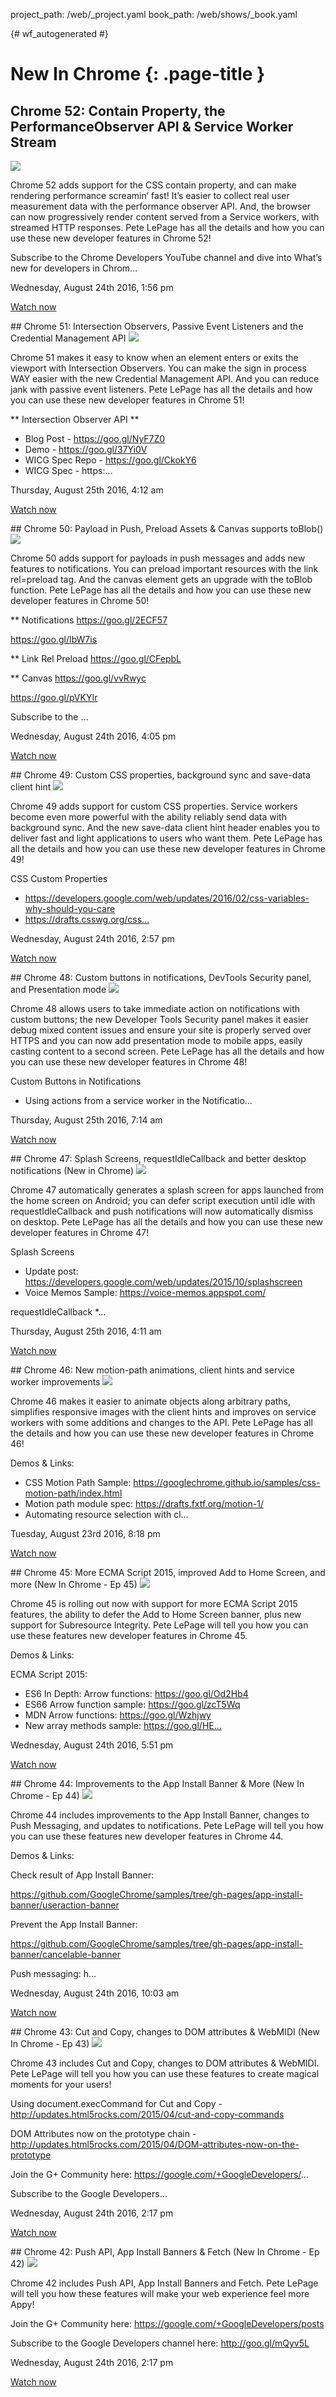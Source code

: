 project_path: /web/_project.yaml
book_path: /web/shows/_book.yaml

{# wf_autogenerated #}


# New In Chrome {: .page-title }

## Chrome 52: Contain Property, the PerformanceObserver API &amp; Service Worker Stream

<a href="/web/shows/new-in-chrome/chrome-52-contain-property-the-performanceobserver-api-and-service-worker-stream">
  <img class="attempt-right" src="https://i.ytimg.com/vi/Pii-LaWOyuo/mqdefault.jpg">
</a>

Chrome 52 adds support for the CSS contain property, and can make rendering performance screamin’ fast! It’s easier to collect real user measurement data with the performance observer API. And, the browser can now progressively render content served from a Service workers, with streamed HTTP responses.  Pete LePage has all the details and how you can use these new developer features in Chrome 52!

Subscribe to the Chrome Developers YouTube channel and dive into What’s new for developers in Chrom…

Wednesday, August 24th 2016, 1:56 pm

[Watch now](/web/shows/new-in-chrome/chrome-52-contain-property-the-performanceobserver-api-and-service-worker-stream) 

<div style="clear:both;"></div>
## Chrome 51: Intersection Observers, Passive Event Listeners and the Credential Management API

<a href="/web/shows/new-in-chrome/chrome-51-intersection-observers-passive-event-listeners-and-the-credential-management-api">
  <img class="attempt-right" src="https://i.ytimg.com/vi/LXbtIeHIQJA/mqdefault.jpg">
</a>

Chrome 51 makes it easy to know when an element enters or exits the viewport with Intersection Observers. You can make the sign in process WAY easier with the new Credential Management API. And you can reduce jank with passive event listeners. Pete LePage has all the details and how you can use these new developer features in Chrome 51!

** Intersection Observer API **
* Blog Post - https://goo.gl/NyF7Z0
* Demo - https://goo.gl/37Yi0V
* WICG Spec Repo - https://goo.gl/CkokY6
* WICG Spec - https:…

Thursday, August 25th 2016, 4:12 am

[Watch now](/web/shows/new-in-chrome/chrome-51-intersection-observers-passive-event-listeners-and-the-credential-management-api) 

<div style="clear:both;"></div>
## Chrome 50: Payload in Push, Preload Assets &amp; Canvas supports toBlob()

<a href="/web/shows/new-in-chrome/chrome-50-payload-in-push-preload-assets-and-canvas-supports-toblob">
  <img class="attempt-right" src="https://i.ytimg.com/vi/jeBP-BFhkbM/mqdefault.jpg">
</a>

Chrome 50 adds support for payloads in push messages and adds new features to notifications. You can preload important resources with the link rel&#x3D;preload tag. And the canvas element gets an upgrade with the toBlob function. Pete LePage has all the details and how you can use these new developer features in Chrome 50!

** Notifications
https://goo.gl/2ECF57

https://goo.gl/IbW7is

** Link Rel Preload
https://goo.gl/CFepbL

** Canvas
https://goo.gl/vvRwyc

https://goo.gl/pVKYIr

Subscribe to the …

Wednesday, August 24th 2016, 4:05 pm

[Watch now](/web/shows/new-in-chrome/chrome-50-payload-in-push-preload-assets-and-canvas-supports-toblob) 

<div style="clear:both;"></div>
## Chrome 49: Custom CSS properties, background sync and save-data client hint

<a href="/web/shows/new-in-chrome/chrome-49-custom-css-properties-background-sync-and-save-data-client-hint">
  <img class="attempt-right" src="https://i.ytimg.com/vi/GNP-_ncY3ZA/mqdefault.jpg">
</a>

Chrome 49 adds support for custom CSS properties. Service workers become even more powerful with the ability reliably send data with background sync. And the new save-data client hint header enables you to deliver fast and light applications to users who want them. Pete LePage has all the details and how you can use these new developer features in Chrome 49!

CSS Custom Properties
* https://developers.google.com/web/updates/2016/02/css-variables-why-should-you-care
* https://drafts.csswg.org/css…

Wednesday, August 24th 2016, 2:57 pm

[Watch now](/web/shows/new-in-chrome/chrome-49-custom-css-properties-background-sync-and-save-data-client-hint) 

<div style="clear:both;"></div>
## Chrome 48: Custom buttons in notifications, DevTools Security panel, and Presentation mode

<a href="/web/shows/new-in-chrome/chrome-48-custom-buttons-in-notifications-devtools-security-panel-and-presentation-mode">
  <img class="attempt-right" src="https://i.ytimg.com/vi/TebeVxw95RI/mqdefault.jpg">
</a>

Chrome 48 allows users to take immediate action on notifications with custom buttons; the new Developer Tools Security panel makes it easier debug mixed content issues and ensure your site is properly served over HTTPS and you can now add presentation mode to mobile apps, easily casting content to a second screen. Pete LePage has all the details and how you can use these new developer features in Chrome 48!

Custom Buttons in Notifications
* Using actions from a service worker in the Notificatio…

Thursday, August 25th 2016, 7:14 am

[Watch now](/web/shows/new-in-chrome/chrome-48-custom-buttons-in-notifications-devtools-security-panel-and-presentation-mode) 

<div style="clear:both;"></div>
## Chrome 47: Splash Screens, requestIdleCallback and better desktop notifications (New in Chrome)

<a href="/web/shows/new-in-chrome/chrome-47-splash-screens-requestidlecallback-and-better-desktop-notifications-new-in-chrome">
  <img class="attempt-right" src="https://i.ytimg.com/vi/0O0QwqSf6nA/mqdefault.jpg">
</a>

Chrome 47 automatically generates a splash screen for apps launched from the home screen on Android; you can defer script execution until idle with requestIdleCallback and push notifications will now automatically dismiss on desktop. Pete LePage has all the details and how you can use these new developer features in Chrome 47!

Splash Screens
* Update post: https://developers.google.com/web/updates/2015/10/splashscreen
* Voice Memos Sample: https://voice-memos.appspot.com/

requestIdleCallback
*…

Thursday, August 25th 2016, 4:11 am

[Watch now](/web/shows/new-in-chrome/chrome-47-splash-screens-requestidlecallback-and-better-desktop-notifications-new-in-chrome) 

<div style="clear:both;"></div>
## Chrome 46: New motion-path animations, client hints and service worker improvements

<a href="/web/shows/new-in-chrome/chrome-46-new-motion-path-animations-client-hints-and-service-worker-improvements">
  <img class="attempt-right" src="https://i.ytimg.com/vi/X1F8GEiZf9o/mqdefault.jpg">
</a>

Chrome 46 makes it easier to animate objects along arbitrary paths, simplifies responsive images with the client hints and improves on service workers with some additions and changes to the API. Pete LePage has all the details and how you can use these new developer features in Chrome 46!

Demos &amp; Links:

* CSS Motion Path Sample: https://googlechrome.github.io/samples/css-motion-path/index.html 
* Motion path module spec: https://drafts.fxtf.org/motion-1/
* Automating resource selection with cl…

Tuesday, August 23rd 2016, 8:18 pm

[Watch now](/web/shows/new-in-chrome/chrome-46-new-motion-path-animations-client-hints-and-service-worker-improvements) 

<div style="clear:both;"></div>
## Chrome 45: More ECMA Script 2015, improved Add to Home Screen, and more (New In Chrome - Ep 45)

<a href="/web/shows/new-in-chrome/chrome-45-more-ecma-script-2015-improved-add-to-home-screen-and-more-new-in-chrome-ep-45">
  <img class="attempt-right" src="https://i.ytimg.com/vi/QoW5-SsZ_ME/mqdefault.jpg">
</a>

Chrome 45 is rolling out now with support for more ECMA Script 2015 features, the ability to defer the Add to Home Screen banner, plus new support for Subresource Integrity. Pete LePage will tell you how you can use these features new developer features in Chrome 45.

Demos &amp; Links:

ECMA Script 2015:
* ES6 In Depth: Arrow functions: https://goo.gl/Od2Hb4
* ES66 Arrow function sample: https://goo.gl/zcT5Wq
* MDN Arrow functions: https://goo.gl/Wzhjwy
* New array methods sample: https://goo.gl/HE…

Wednesday, August 24th 2016, 5:51 pm

[Watch now](/web/shows/new-in-chrome/chrome-45-more-ecma-script-2015-improved-add-to-home-screen-and-more-new-in-chrome-ep-45) 

<div style="clear:both;"></div>
## Chrome 44: Improvements to the App Install Banner &amp; More (New In Chrome - Ep 44)

<a href="/web/shows/new-in-chrome/chrome-44-improvements-to-the-app-install-banner-and-more-new-in-chrome-ep-44">
  <img class="attempt-right" src="https://i.ytimg.com/vi/ghgx3j3ydwU/mqdefault.jpg">
</a>

Chrome 44 includes improvements to the App Install Banner, changes to Push Messaging, and updates to notifications. Pete LePage will tell you how you can use these features new developer features in Chrome 44.

Demos &amp; Links:

Check result of App Install Banner: 

https://github.com/GoogleChrome/samples/tree/gh-pages/app-install-banner/useraction-banner

Prevent the App Install Banner: 

https://github.com/GoogleChrome/samples/tree/gh-pages/app-install-banner/cancelable-banner

Push messaging: h…

Wednesday, August 24th 2016, 10:03 am

[Watch now](/web/shows/new-in-chrome/chrome-44-improvements-to-the-app-install-banner-and-more-new-in-chrome-ep-44) 

<div style="clear:both;"></div>
## Chrome 43: Cut and Copy, changes to DOM attributes &amp; WebMIDI (New In Chrome - Ep 43)

<a href="/web/shows/new-in-chrome/chrome-43-cut-and-copy-changes-to-dom-attributes-and-webmidi-new-in-chrome-ep-43">
  <img class="attempt-right" src="https://i.ytimg.com/vi/sRtB6fVLf2w/mqdefault.jpg">
</a>

Chrome 43 includes Cut and Copy, changes to DOM attributes &amp; WebMIDI. Pete LePage will tell you how you can use these features to create magical moments for your users!

Using document.execCommand for Cut and Copy - http://updates.html5rocks.com/2015/04/cut-and-copy-commands

DOM Attributes now on the prototype chain - http://updates.html5rocks.com/2015/04/DOM-attributes-now-on-the-prototype

Join the G+ Community here: https://google.com/+GoogleDevelopers/...

Subscribe to the Google Developers…

Wednesday, August 24th 2016, 2:17 pm

[Watch now](/web/shows/new-in-chrome/chrome-43-cut-and-copy-changes-to-dom-attributes-and-webmidi-new-in-chrome-ep-43) 

<div style="clear:both;"></div>
## Chrome 42: Push API, App Install Banners &amp; Fetch (New In Chrome - Ep 42)

<a href="/web/shows/new-in-chrome/chrome-42-push-api-app-install-banners-and-fetch-new-in-chrome-ep-42">
  <img class="attempt-right" src="https://i.ytimg.com/vi/vl4-WMImj6I/mqdefault.jpg">
</a>

Chrome 42 includes Push API, App Install Banners and Fetch. Pete LePage will tell you how these features will make your web experience feel more Appy!

Join the G+ Community here: https://google.com/+GoogleDevelopers/posts

Subscribe to the Google Developers channel here: http://goo.gl/mQyv5L

Wednesday, August 24th 2016, 2:17 pm

[Watch now](/web/shows/new-in-chrome/chrome-42-push-api-app-install-banners-and-fetch-new-in-chrome-ep-42) 

<div style="clear:both;"></div>

